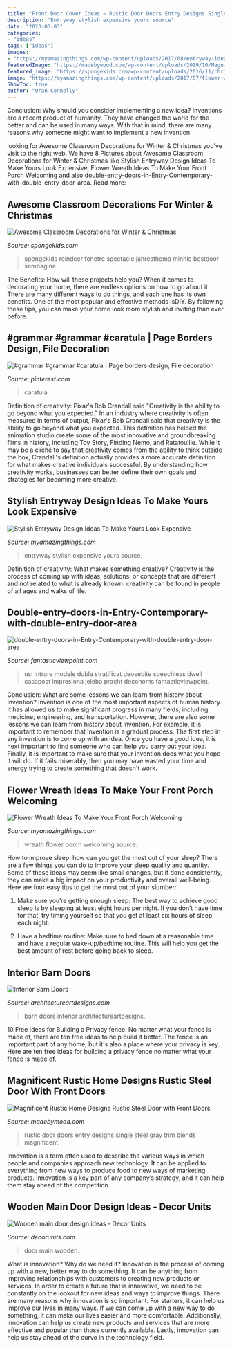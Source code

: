 ```yaml
---
title: "Front Door Cover Ideas ~ Rustic Door Doors Entry Designs Single Steel Gray Trim Blends Magnificent"
description: "Entryway stylish expensive yours source"
date: "2023-03-03"
categories:
- "ideas"
tags: ["ideas"]
images:
- "https://myamazingthings.com/wp-content/uploads/2017/08/entryway-ideas-4.png"
featuredImage: "https://madebymood.com/wp-content/uploads/2019/10/Magnificent-Rustic-Home-Designs-Rustic-Steel-Door-With-Entry-Door-Designs-And-Front-Doors-Black-Front-Door-Designs-Ideas-Single-Entry-Doors-Gray.jpg"
featured_image: "https://spongekids.com/wp-content/uploads/2016/11/christmas-bulletin-board/16-christmas-bulletin-board-ideas.jpg"
image: "https://myamazingthings.com/wp-content/uploads/2017/07/flower-wreath-1.jpg"
ShowToc: true
author: "Oran Connelly"
---
```



Conclusion: Why should you consider implementing a new idea?
Inventions are a recent product of humanity. They have changed the world for the better and can be used in many ways. With that in mind, there are many reasons why someone might want to implement a new invention.

	

		
looking for Awesome Classroom Decorations for Winter &amp; Christmas you've visit to the right web. We have 8 Pictures about Awesome Classroom Decorations for Winter &amp; Christmas like Stylish Entryway Design Ideas To Make Yours Look Expensive, Flower Wreath Ideas To Make Your Front Porch Welcoming and also double-entry-doors-in-Entry-Contemporary-with-double-entry-door-area. Read more:
		
    
## Awesome Classroom Decorations For Winter &amp; Christmas

<img loading=lazy src="https://spongekids.com/wp-content/uploads/2016/11/christmas-bulletin-board/16-christmas-bulletin-board-ideas.jpg" onerror="this.onerror=null;this.src='https://tse2.mm.bing.net/th?id=OIP.zg1GltAQEeDMpy2IHtnFsQHaJ6&amp;pid=15.1';" alt="Awesome Classroom Decorations for Winter &amp; Christmas">

_Source: spongekids.com_

>spongekids reindeer fenetre spectacle jahresthema minnie bestdoor sembagine. 

	

The Benefits: How will these projects help you?
When it comes to decorating your home, there are endless options on how to go about it. There are many different ways to do things, and each one has its own benefits. One of the most popular and effective methods isDIY. By following these tips, you can make your home look more stylish and inviting than ever before.

    
## #grammar #grammar #caratula | Page Borders Design, File Decoration

<img loading=lazy src="https://i.pinimg.com/736x/3e/9b/3e/3e9b3ed94c64ea5115550a7d8a6a05d8.jpg" onerror="this.onerror=null;this.src='https://tse1.mm.bing.net/th?id=OIP.1E8eb1MBpUOQmTw1J1TEEgHaNK&amp;pid=15.1';" alt="#grammar #grammar #caratula | Page borders design, File decoration">

_Source: pinterest.com_

>caratula. 

	

Definition of creativity: Pixar's Bob Crandall said "Creativity is the ability to go beyond what you expected."
In an industry where creativity is often measured in terms of output, Pixar's Bob Crandall said that creativity is the ability to go beyond what you expected. This definition has helped the animation studio create some of the most innovative and groundbreaking films in history, including Toy Story, Finding Nemo, and Ratatouille.
While it may be a cliché to say that creativity comes from the ability to think outside the box, Crandall's definition actually provides a more accurate definition for what makes creative individuals successful. By understanding how creativity works, businesses can better define their own goals and strategies for becoming more creative.

    
## Stylish Entryway Design Ideas To Make Yours Look Expensive

<img loading=lazy src="https://myamazingthings.com/wp-content/uploads/2017/08/entryway-ideas-4.png" onerror="this.onerror=null;this.src='https://tse4.mm.bing.net/th?id=OIP.9mAPYq5ZExoAWqMFmKdn7wHaLG&amp;pid=15.1';" alt="Stylish Entryway Design Ideas To Make Yours Look Expensive">

_Source: myamazingthings.com_

>entryway stylish expensive yours source. 

	

Definition of creativity: What makes something creative?
Creativity is the process of coming up with ideas, solutions, or concepts that are different and not related to what is already known. creativity can be found in people of all ages and walks of life.

    
## Double-entry-doors-in-Entry-Contemporary-with-double-entry-door-area

<img loading=lazy src="http://www.fantasticviewpoint.com/wp-content/uploads/2016/11/double-entry-doors-in-Entry-Contemporary-with-double-entry-door-area-rug-7.jpg" onerror="this.onerror=null;this.src='https://tse2.mm.bing.net/th?id=OIP.rsopjxHt0y9zSe-f-8eBkQHaLH&amp;pid=15.1';" alt="double-entry-doors-in-Entry-Contemporary-with-double-entry-door-area">

_Source: fantasticviewpoint.com_

>usi intrare modele dubla stratificat deosebite speechless dwell casapost impresiona jeleba pracht decohoms fantasticviewpoint. 

	

Conclusion: What are some lessons we can learn from history about Invention?
Invention is one of the most important aspects of human history. It has allowed us to make significant progress in many fields, including medicine, engineering, and transportation. However, there are also some lessons we can learn from history about Invention. For example, it is important to remember that Invention is a gradual process. The first step in any invention is to come up with an idea. Once you have a good idea, it is next important to find someone who can help you carry out your idea. Finally, it is important to make sure that your invention does what you hope it will do. If it fails miserably, then you may have wasted your time and energy trying to create something that doesn't work.

    
## Flower Wreath Ideas To Make Your Front Porch Welcoming

<img loading=lazy src="https://myamazingthings.com/wp-content/uploads/2017/07/flower-wreath-1.jpg" onerror="this.onerror=null;this.src='https://tse4.mm.bing.net/th?id=OIP.heR2IvaZF84yqQNwZIzEzwHaJ4&amp;pid=15.1';" alt="Flower Wreath Ideas To Make Your Front Porch Welcoming">

_Source: myamazingthings.com_

>wreath flower porch welcoming source. 

	

How to improve sleep: how can you get the most out of your sleep?
There are a few things you can do to improve your sleep quality and quantity. Some of these ideas may seem like small changes, but if done consistently, they can make a big impact on your productivity and overall well-being. Here are four easy tips to get the most out of your slumber: 
1. Make sure you’re getting enough sleep: The best way to achieve good sleep is by sleeping at least eight hours per night. If you don’t have time for that, try timing yourself so that you get at least six hours of sleep each night. 

2. Have a bedtime routine: Make sure to bed down at a reasonable time and have a regular wake-up/bedtime routine. This will help you get the best amount of rest before going back to sleep. 


    
## Interior Barn Doors

<img loading=lazy src="https://www.architectureartdesigns.com/wp-content/uploads/2013/02/Interior-Barn-Doors-ArchitectureArtDesigns-19.jpg" onerror="this.onerror=null;this.src='https://tse1.mm.bing.net/th?id=OIP.5sr5rSnfNhieLJ25Dxf7RwAAAA&amp;pid=15.1';" alt="Interior Barn Doors">

_Source: architectureartdesigns.com_

>barn doors interior architectureartdesigns. 

	

10 Free Ideas for Building a Privacy fence: No matter what your fence is made of, there are ten free ideas to help build it better.
The fence is an important part of any home, but it's also a place where your privacy is key. Here are ten free ideas for building a privacy fence no matter what your fence is made of.

    
## Magnificent Rustic Home Designs Rustic Steel Door With Front Doors

<img loading=lazy src="https://madebymood.com/wp-content/uploads/2019/10/Magnificent-Rustic-Home-Designs-Rustic-Steel-Door-With-Entry-Door-Designs-And-Front-Doors-Black-Front-Door-Designs-Ideas-Single-Entry-Doors-Gray.jpg" onerror="this.onerror=null;this.src='https://tse2.mm.bing.net/th?id=OIP.S4xGrANi09p9Mle9VA1JyAAAAA&amp;pid=15.1';" alt="Magnificent Rustic Home Designs Rustic Steel Door with Front Doors">

_Source: madebymood.com_

>rustic door doors entry designs single steel gray trim blends magnificent. 

	

Innovation is a term often used to describe the various ways in which people and companies approach new technology. It can be applied to everything from new ways to produce food to new ways of marketing products. Innovation is a key part of any company’s strategy, and it can help them stay ahead of the competition.

    
## Wooden Main Door Design Ideas - Decor Units

<img loading=lazy src="https://2.bp.blogspot.com/-S_pfrEwVRf0/WchADsyCRBI/AAAAAAAA66Y/wunRb9VodtoxQn2J9lnkBMB7_QERP__bgCLcBGAs/s1600/15.jpg" onerror="this.onerror=null;this.src='https://tse2.mm.bing.net/th?id=OIP.0FzrS5UJSR-wwPzyf7o3QgHaLT&amp;pid=15.1';" alt="Wooden main door design ideas - Decor Units">

_Source: decorunits.com_

>door main wooden. 

	

What is innovation? Why do we need it?
Innovation is the process of coming up with a new, better way to do something. It can be anything from improving relationships with customers to creating new products or services. In order to create a future that is innovative, we need to be constantly on the lookout for new ideas and ways to improve things.
There are many reasons why innovation is so important. For starters, it can help us improve our lives in many ways. If we can come up with a new way to do something, it can make our lives easier and more comfortable. Additionally, innovation can help us create new products and services that are more effective and popular than those currently available. Lastly, innovation can help us stay ahead of the curve in the technology field.

